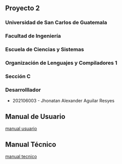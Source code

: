 ## Proyecto 2
### Universidad de San Carlos de Guatemala
### Facultad de Ingeniería
### Escuela de Ciencias y Sistemas
### Organización de Lenguajes y Compiladores 1
### Sección C

### Desarrolllador
* 202106003 - Jhonatan Alexander Aguilar Resyes 

## **Manual de Usuario**
[manual usuario](doc/user/user.md)

## **Manual Técnico**
[manual tecnico](doc/tech/tech.md)
